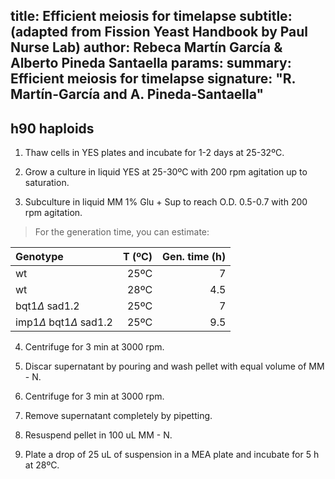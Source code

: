 title: Efficient meiosis for timelapse
subtitle: (adapted from Fission Yeast Handbook by Paul Nurse Lab)
author: Rebeca Martín García & Alberto Pineda Santaella 
params:
  summary: Efficient meiosis for timelapse
  signature: "R. Martín-García and A. Pineda-Santaella"
---

## h90 haploids

1. Thaw cells in YES plates and incubate for 1-2 days at 25-32ºC.

2. Grow a culture in liquid YES at 25-30ºC with 200 rpm agitation up to saturation.

3. Subculture in liquid MM 1% Glu + Sup to reach O.D. 0.5-0.7 with 200 rpm agitation.

> For the generation time, you can estimate:

|Genotype                         |T (ºC)|Gen. time (h)|
|:--------------------------------|-----:|------------:|
|wt                               |25ºC  |7            |
|wt                               |28ºC  |4.5          |
|bqt1$\Delta$ sad1.2              |25ºC  |7            |
|imp1$\Delta$ bqt1$\Delta$ sad1.2 |25ºC  |9.5          |

4. Centrifuge for 3 min at 3000 rpm.

5. Discar supernatant by pouring and wash pellet with equal volume of MM - N.

6. Centrifuge for 3 min at 3000 rpm.

7. Remove supernatant completely by pipetting.

8. Resuspend pellet in 100 uL MM - N.

9. Plate a drop of 25 uL of suspension in a MEA plate and incubate for 5 h at 28ºC.

